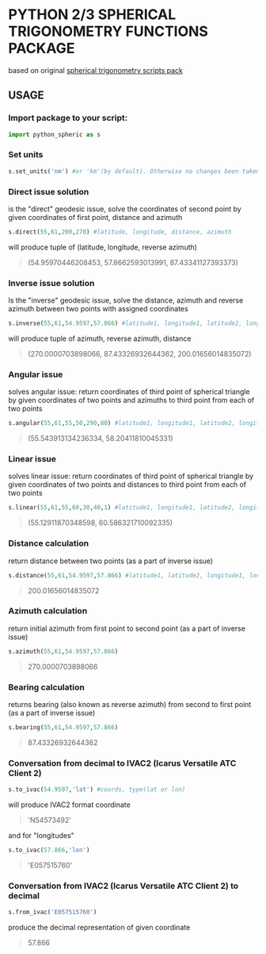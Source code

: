 # PYTHON 2/3 SPHERICAL TRIGONOMETRY FUNCTIONS PACKAGE
based on original [spherical trigonometry scripts pack](http://gis-lab.info/qa/sphere-geodesic-direct-problem.html)

## USAGE
### Import package to your script:
```python
import python_spheric as s
```
### Set units
```python
s.set_units('nm') #or 'km'(by default). Otherwise no changes been taken
```
### Direct issue solution
is the "direct" geodesic issue, solve the coordinates of second point by given coordinates of first point, distance and azimuth
```python
s.direct(55,61,200,270) #latitude, longitude, distance, azimuth 
```
will produce tuple of (latitude, longitude, reverse azimuth)
> (54.95970446208453, 57.8662593013991, 87.43341127393373)

### Inverse issue solution
Is the "inverse" geodesic issue, solve the distance, azimuth and reverse azimuth between two points with assigned coordinates
```python
s.inverse(55,61,54.9597,57.866) #latitude1, longitude1, latitude2, longitude2
```
will produce tuple of azimuth, reverse azimuth, distance
> (270.0000703898066, 87.43326932644362, 200.01656014835072)

### Angular issue
solves angular issue: return coordinates of third point of spherical triangle by given coordinates of two points and azimuths to third point from each of two points
```python
s.angular(55,61,55,50,290,80) #latitude1, longitude1, latitude2, longitude2, azimuth_from_1_to_3, azimuth_from_2_to_3
```
> (55.543913134236334, 58.20411810045331)

### Linear issue
solves linear issue: return coordinates of third point of spherical triangle by given coordinates of two points and distances to third point from each of two points
```python
s.linear(55,61,55,60,30,40,1) #latitude1, longitude1, latitude2, longitude2, distance_from_1_to_2, distance_from_2_to_3, 1: right of 1-2 line(CW), 0: left of 1-2 line (CCW)
```
>(55.12911870348598, 60.586321710092335)


### Distance calculation
return distance between two points (as a part of inverse issue)
```python
s.distance(55,61,54.9597,57.866) #latitude1, latitude2, longitude1, longitude2
```
> 200.01656014835072

### Azimuth calculation
return initial azimuth from first point to second point (as a part of inverse issue)
```python
s.azimuth(55,61,54.9597,57.866)
```
> 270.0000703898066

### Bearing calculation
returns bearing (also known as reverse azimuth) from second to first point (as a part of inverse issue)
```python
s.bearing(55,61,54.9597,57.866)
```
> 87.43326932644362

### Conversation from decimal to IVAC2 (Icarus Versatile ATC Client 2)
```python
s.to_ivac(54.9597,'lat') #coords, type(lat or lon)
```
will produce IVAC2 format coordinate
> 'N54573492'

and for "longitudes"
```python
s.to_ivac(57.866,'lon')
```
> 'E057515760'

### Conversation from IVAC2 (Icarus Versatile ATC Client 2) to decimal

```python
s.from_ivac('E057515760')
```
produce the decimal representation of given coordinate
> 57.866

